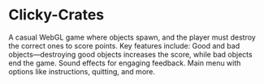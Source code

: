 # Clicky-Crates
A casual WebGL game where objects spawn, and the player must destroy the correct ones to score points. Key features include:  Good and bad objects—destroying good objects increases the score, while bad objects end the game. Sound effects for engaging feedback. Main menu with options like instructions, quitting, and more.
